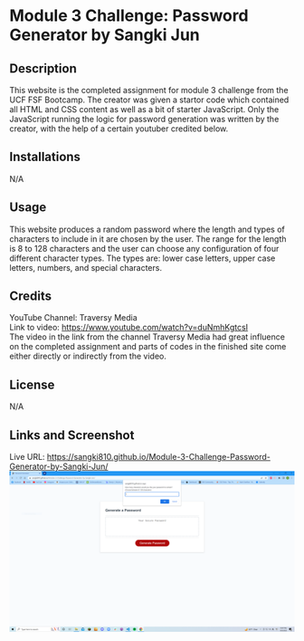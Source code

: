 # Module 3 Challenge: Password Generator by Sangki Jun
## Description
This website is the completed assignment for module 3 challenge from the UCF FSF Bootcamp. The creator was given a startor code which contained all HTML and CSS content as well as a bit of starter JavaScript. Only the JavaScript running the logic for password generation was written by the creator, with the help of a certain youtuber credited below.
## Installations
N/A
## Usage
This website produces a random password where the length and types of characters to include in it are chosen by the user. The range for the length is 8 to 128 characters and the user can choose any configuration of four different character types. The types are: lower case letters, upper case letters, numbers, and special characters.
## Credits
YouTube Channel: Traversy Media<br />
Link to video: https://www.youtube.com/watch?v=duNmhKgtcsI<br />
The video in the link from the channel Traversy Media had great influence on the completed assignment and parts of codes in the finished site come either directly or indirectly from the video.
## License
N/A
## Links and Screenshot
Live URL: https://sangki810.github.io/Module-3-Challenge-Password-Generator-by-Sangki-Jun/ <br />
![](./Develop/images/liveURLscreenshot.PNG)